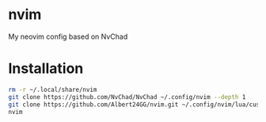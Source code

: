 # nvim
My neovim config based on NvChad


# Installation
```bash
rm -r ~/.local/share/nvim 
git clone https://github.com/NvChad/NvChad ~/.config/nvim --depth 1
git clone https://github.com/Albert24GG/nvim.git ~/.config/nvim/lua/custom 
nvim
```
